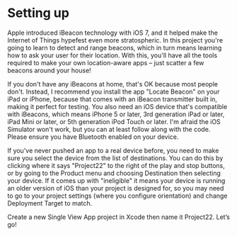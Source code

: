 # Setting up

<!-- YOUTUBE: y9GGNzc-T-4 -->

Apple introduced iBeacon technology with iOS 7, and it helped make the Internet of Things hypefest even more stratospheric. In this project you're going to learn to detect and range beacons, which in turn means learning how to ask your user for their location. With this, you'll have all the tools required to make your own location-aware apps – just scatter a few beacons around your house!

If you don't have any iBeacons at home, that's OK because most people don't. Instead, I recommend you install the app "Locate Beacon" on your iPad or iPhone, because that comes with an iBeacon transmitter built in, making it perfect for testing. You also need an iOS device that's compatible with iBeacons, which means iPhone 5 or later, 3rd generation iPad or later, iPad Mini or later, or 5th generation iPod Touch or later. I'm afraid the iOS Simulator won't work, but you can at least follow along with the code. Please ensure you have Bluetooth enabled on your device.

If you've never pushed an app to a real device before, you need to make sure you select the device from the list of destinations. You can do this by clicking where it says "Project22" to the right of the play and stop buttons, or by going to the Product menu and choosing Destination then selecting your device. If it comes up with "ineligible" it means your device is running an older version of iOS than your project is designed for, so you may need to go to your project settings (where you configure orientation) and change Deployment Target to match.

Create a new Single View App project in Xcode then name it Project22. Let’s go!
